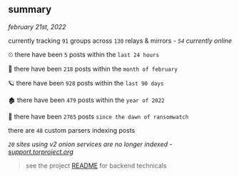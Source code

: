 
## summary
_february 21st, 2022_

currently tracking `91` groups across `130` relays & mirrors - _`54` currently online_

⏲ there have been `5` posts within the `last 24 hours`

🦈 there have been `218` posts within the `month of february`

🪐 there have been `928` posts within the `last 90 days`

🏚 there have been `479` posts within the `year of 2022`

🦕 there have been `2765` posts `since the dawn of ransomwatch`

there are `48` custom parsers indexing posts

_`20` sites using v2 onion services are no longer indexed - [support.torproject.org](https://support.torproject.org/onionservices/v2-deprecation/)_

> see the project [README](https://github.com/thetanz/ransomwatch#ransomwatch--) for backend technicals

